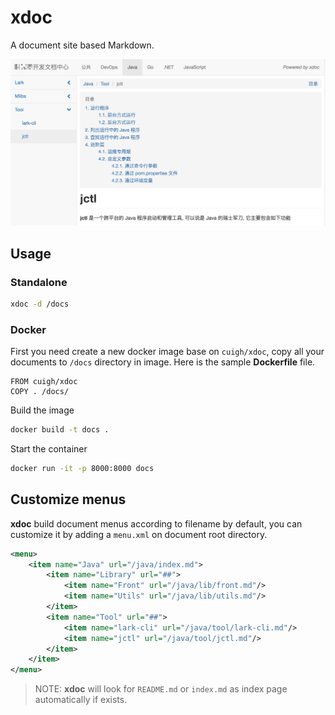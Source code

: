 # xdoc

A document site based Markdown.

![Snapshot](xdoc.png)

## Usage

### Standalone

```bash
xdoc -d /docs
```

### Docker

First you need create a new docker image base on `cuigh/xdoc`, copy all your documents to `/docs` directory in image. Here is the sample **Dockerfile** file.

```docker
FROM cuigh/xdoc
COPY . /docs/
```

Build the image

```bash
docker build -t docs .
```

Start the container

```bash
docker run -it -p 8000:8000 docs
```

## Customize menus

**xdoc** build document menus according to filename by default, you can customize it by adding a `menu.xml` on document root directory.

```xml
<menu>
    <item name="Java" url="/java/index.md">
        <item name="Library" url="##">
            <item name="Front" url="/java/lib/front.md"/>
            <item name="Utils" url="/java/lib/utils.md"/>
        </item>
        <item name="Tool" url="##">
            <item name="lark-cli" url="/java/tool/lark-cli.md"/>
            <item name="jctl" url="/java/tool/jctl.md"/>
        </item>
    </item>
</menu>
```

> NOTE: **xdoc** will look for `README.md` or `index.md` as index page automatically if exists.